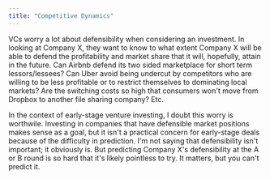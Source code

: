 ```yaml
---
title: "Competitive Dynamics"
---
```


VCs worry a lot about defensibility when considering an investment. In looking at Company X, they want to know to what extent Company X will be able to defend the profitability and market share that it will, hopefully, attain in the future. Can Airbnb defend its two sided marketplace for short term lessors/lessees? Can Uber avoid being undercut by competitors who are willing to be less profitable or to restrict themselves to dominating local markets? Are the switching costs so high that consumers won't move from Dropbox to another file sharing company? Etc.

In the context of early-stage venture investing, I doubt this worry is worthwile. Investing in companies that have defensible market positions makes sense as a goal, but it isn't a practical concern for early-stage deals because of the difficulty in prediction. I'm not saying that defensibility isn't important; it obviously is. But predicting Company X's defensibility at the A or B round is so hard that it's likely pointless to try. It matters, but you can't predict it.




